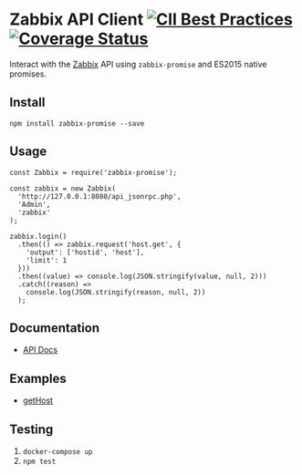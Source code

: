 # Zabbix API Client [![CII Best Practices](https://bestpractices.coreinfrastructure.org/projects/849/badge)](https://bestpractices.coreinfrastructure.org/projects/849) [![Coverage Status](https://coveralls.io/repos/github/sumitgoelpw/zabbix-promise/badge.svg?branch=master)](https://coveralls.io/github/sumitgoelpw/zabbix-promise?branch=master)

Interact with the [Zabbix](https://www.zabbix.com/documentation/3.0/manual/api) API using `zabbix-promise` and ES2015 native promises.

## Install

`npm install zabbix-promise --save`

## Usage

```
const Zabbix = require('zabbix-promise');

const zabbix = new Zabbix(
  'http://127.0.0.1:8080/api_jsonrpc.php',
  'Admin',
  'zabbix'
);

zabbix.login()
  .then(() => zabbix.request('host.get', {
    'output': ['hostid', 'host'],
    'limit': 1
  }))
  .then((value) => console.log(JSON.stringify(value, null, 2)))
  .catch((reason) =>
    console.log(JSON.stringify(reason, null, 2))
  );
```

## Documentation

- [API Docs](docs/index.md)

## Examples

- [getHost](examples/getHost.js)

## Testing

1. `docker-compose up`
2. `npm test`
